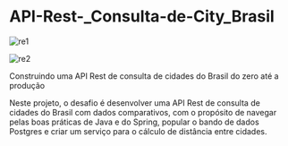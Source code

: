 # API-Rest-_Consulta-de-City_Brasil


![re1](https://user-images.githubusercontent.com/66983974/118377766-b96b9980-b5a5-11eb-9add-67309141b893.jpg)


![re2](https://user-images.githubusercontent.com/66983974/118377775-ce482d00-b5a5-11eb-8efa-0767d5c6d16b.jpg)











Construindo uma API Rest de consulta de cidades do Brasil do zero até a produção 

 

Neste projeto, o desafio é desenvolver uma API Rest de consulta de cidades do Brasil com dados comparativos, com o propósito de navegar pelas boas práticas de Java e do Spring, popular o bando de dados Postgres e criar um serviço para o cálculo de distância entre cidades. 
